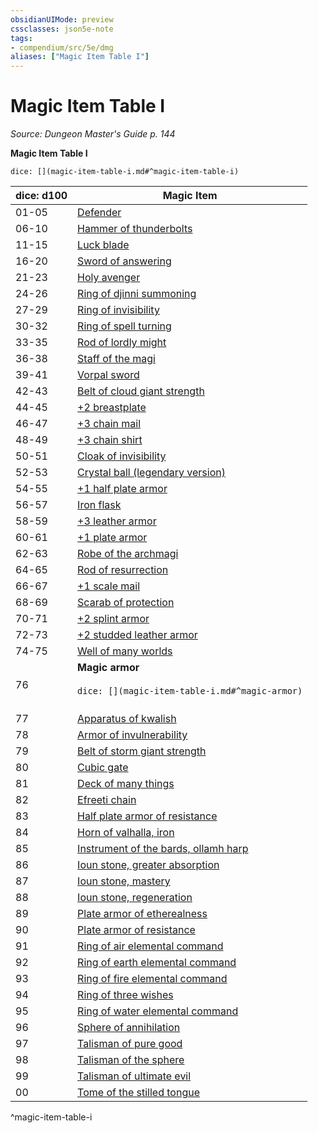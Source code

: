 ```yaml
---
obsidianUIMode: preview
cssclasses: json5e-note
tags:
- compendium/src/5e/dmg
aliases: ["Magic Item Table I"]
---
```

# Magic Item Table I
*Source: Dungeon Master's Guide p. 144* 

**Magic Item Table I**

`dice: [](magic-item-table-i.md#^magic-item-table-i)`

| dice: d100 | Magic Item |
|------------|------------|
| 01-05 | [Defender](Mechanics/items/defender.md) |
| 06-10 | [Hammer of thunderbolts](Mechanics/items/hammer-of-thunderbolts.md) |
| 11-15 | [Luck blade](Mechanics/items/luck-blade.md) |
| 16-20 | [Sword of answering](Mechanics/items/sword-of-answering-dmg.md) |
| 21-23 | [Holy avenger](Mechanics/items/holy-avenger.md) |
| 24-26 | [Ring of djinni summoning](Mechanics/items/ring-of-djinni-summoning.md) |
| 27-29 | [Ring of invisibility](Mechanics/items/ring-of-invisibility.md) |
| 30-32 | [Ring of spell turning](Mechanics/items/ring-of-spell-turning.md) |
| 33-35 | [Rod of lordly might](Mechanics/items/rod-of-lordly-might.md) |
| 36-38 | [Staff of the magi](Mechanics/items/staff-of-the-magi.md) |
| 39-41 | [Vorpal sword](Mechanics/items/vorpal-sword.md) |
| 42-43 | [Belt of cloud giant strength](Mechanics/items/belt-of-cloud-giant-strength.md) |
| 44-45 | [+2 breastplate](Mechanics/items/2-armor.md) |
| 46-47 | [+3 chain mail](Mechanics/items/3-armor.md) |
| 48-49 | [+3 chain shirt](Mechanics/items/3-armor.md) |
| 50-51 | [Cloak of invisibility](Mechanics/items/cloak-of-invisibility.md) |
| 52-53 | [Crystal ball (legendary version)](Mechanics/items/crystal-ball-legendary-version-dmg.md) |
| 54-55 | [+1 half plate armor](Mechanics/items/1-armor.md) |
| 56-57 | [Iron flask](Mechanics/items/iron-flask.md) |
| 58-59 | [+3 leather armor](Mechanics/items/3-armor.md) |
| 60-61 | [+1 plate armor](Mechanics/items/1-armor.md) |
| 62-63 | [Robe of the archmagi](Mechanics/items/robe-of-the-archmagi.md) |
| 64-65 | [Rod of resurrection](Mechanics/items/rod-of-resurrection.md) |
| 66-67 | [+1 scale mail](Mechanics/items/1-armor.md) |
| 68-69 | [Scarab of protection](Mechanics/items/scarab-of-protection.md) |
| 70-71 | [+2 splint armor](Mechanics/items/2-armor.md) |
| 72-73 | [+2 studded leather armor](Mechanics/items/2-armor.md) |
| 74-75 | [Well of many worlds](Mechanics/items/well-of-many-worlds.md) |
| 76 | **Magic armor**<br /><br />`dice: [](magic-item-table-i.md#^magic-armor)`<br /><br />| dice: 1d12 |  |<br />|------------|--|<br />| 1-2 | [+2 half plate armor](Mechanics/items/2-armor.md) |<br />| 3-4 | [+2 plate armor](Mechanics/items/2-armor.md) |<br />| 5-6 | [+3 studded leather armor](Mechanics/items/3-armor.md) |<br />| 7-8 | [+3 breastplate](Mechanics/items/3-armor.md) |<br />| 9-10 | [+3 splint armor](Mechanics/items/3-armor.md) |<br />| 11 | [+3 half plate armor](Mechanics/items/3-armor.md) |<br />| 12 | [+3 plate armor](Mechanics/items/3-armor.md) |<br />^magic-armor |
| 77 | [Apparatus of kwalish](Mechanics/items/apparatus-of-kwalish.md) |
| 78 | [Armor of invulnerability](Mechanics/items/armor-of-invulnerability.md) |
| 79 | [Belt of storm giant strength](Mechanics/items/belt-of-storm-giant-strength.md) |
| 80 | [Cubic gate](Mechanics/items/cubic-gate.md) |
| 81 | [Deck of many things](Mechanics/items/deck-of-many-things.md) |
| 82 | [Efreeti chain](Mechanics/items/efreeti-chain.md) |
| 83 | [Half plate armor of resistance](Mechanics/items/armor-of-resistance-dmg.md) |
| 84 | [Horn of valhalla, iron](Mechanics/items/horn-of-valhalla-iron.md) |
| 85 | [Instrument of the bards, ollamh harp](Mechanics/items/instrument-of-the-bards-ollamh-harp.md) |
| 86 | [Ioun stone, greater absorption](Mechanics/items/ioun-stone-greater-absorption.md) |
| 87 | [Ioun stone, mastery](Mechanics/items/ioun-stone-mastery.md) |
| 88 | [Ioun stone, regeneration](Mechanics/items/ioun-stone-regeneration.md) |
| 89 | [Plate armor of etherealness](Mechanics/items/plate-armor-of-etherealness.md) |
| 90 | [Plate armor of resistance](Mechanics/items/armor-of-resistance-dmg.md) |
| 91 | [Ring of air elemental command](Mechanics/items/ring-of-air-elemental-command.md) |
| 92 | [Ring of earth elemental command](Mechanics/items/ring-of-earth-elemental-command.md) |
| 93 | [Ring of fire elemental command](Mechanics/items/ring-of-fire-elemental-command.md) |
| 94 | [Ring of three wishes](Mechanics/items/ring-of-three-wishes.md) |
| 95 | [Ring of water elemental command](Mechanics/items/ring-of-water-elemental-command.md) |
| 96 | [Sphere of annihilation](Mechanics/items/sphere-of-annihilation.md) |
| 97 | [Talisman of pure good](Mechanics/items/talisman-of-pure-good.md) |
| 98 | [Talisman of the sphere](Mechanics/items/talisman-of-the-sphere.md) |
| 99 | [Talisman of ultimate evil](Mechanics/items/talisman-of-ultimate-evil.md) |
| 00 | [Tome of the stilled tongue](Mechanics/items/tome-of-the-stilled-tongue.md) |
^magic-item-table-i